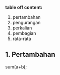 **table off content:**
1. pertambahan
2. pengurangan
3. perkalian
4. pembagian
5. rata-rata

## 1. Pertambahan
sum(a+b);